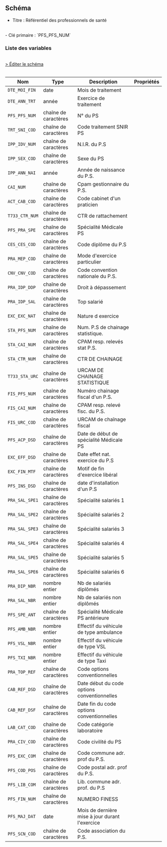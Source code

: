 ## Schéma

- Titre : Référentiel des professionnels de santé
<br />
- Clé primaire : `PFS_PFS_NUM`

### Liste des variables
<br />
<div>
    <a href="https://gitlab.com/healthdatahub/schema-snds/edit/master/schemas/REFERENTIELS/DA_PRA_R.json"  
    arget="_blank" rel="noopener noreferrer">> Éditer le schéma</a>
    <OutboundLink />
</div>
<br />

Nom|Type|Description|Propriétés
-|-|-|-
`DTE_MOI_FIN`|date|Mois de traitement||
`DTE_ANN_TRT`|année|Exercice de traitement||
`PFS_PFS_NUM`|chaîne de caractères|N° du PS||
`TRT_SNI_COD`|chaîne de caractères|Code traitement SNIR PS||
`IPP_IDV_NUM`|chaîne de caractères|N.I.R. du P.S||
`IPP_SEX_COD`|chaîne de caractères|Sexe du PS||
`IPP_ANN_NAI`|année|Année de naissance du P.S.||
`CAI_NUM`|chaîne de caractères|Cpam gestionnaire du P.S.||
`ACT_CAB_COD`|chaîne de caractères|Code cabinet d&#x27;un praticien||
`T733_CTR_NUM`|chaîne de caractères|CTR de rattachement||
`PFS_PRA_SPE`|chaîne de caractères|Spécialité Médicale PS||
`CES_CES_COD`|chaîne de caractères|Code diplôme du P.S||
`PRA_MEP_COD`|chaîne de caractères|Mode d&#x27;exercice particulier||
`CNV_CNV_COD`|chaîne de caractères|Code convention nationale du P.S.||
`PRA_IDP_DDP`|chaîne de caractères|Droit à dépassement||
`PRA_IDP_SAL`|chaîne de caractères|Top salarié||
`EXC_EXC_NAT`|chaîne de caractères|Nature d exercice||
`STA_PFS_NUM`|chaîne de caractères|Num. P.S de chainage statistique.||
`STA_CAI_NUM`|chaîne de caractères|CPAM resp. relevés stat P.S.||
`STA_CTR_NUM`|chaîne de caractères|CTR DE CHAINAGE||
`T733_STA_URC`|chaîne de caractères|URCAM DE CHAINAGE STATISTIQUE||
`FIS_PFS_NUM`|chaîne de caractères|Numéro chainage fiscal d&#x27;un P.S.||
`FIS_CAI_NUM`|chaîne de caractères|CPAM resp. relevé fisc. du P.S.||
`FIS_URC_COD`|chaîne de caractères|URCAM de chaînage fiscal||
`PFS_ACP_DSD`|chaîne de caractères|Date de début de spécialité Médicale PS||
`EXC_EFF_DSD`|chaîne de caractères|Date effet nat. exercice du P.S||
`EXC_FIN_MTF`|chaîne de caractères|Motif de fin d&#x27;exercice libéral||
`PFS_INS_DSD`|chaîne de caractères|date d&#x27;installation d&#x27;un P.S||
`PRA_SAL_SPE1`|chaîne de caractères|Spécialité salariés 1||
`PRA_SAL_SPE2`|chaîne de caractères|Spécialité salariés 2||
`PRA_SAL_SPE3`|chaîne de caractères|Spécialité salariés 3||
`PRA_SAL_SPE4`|chaîne de caractères|Spécialité salariés 4||
`PRA_SAL_SPE5`|chaîne de caractères|Spécialité salariés 5||
`PRA_SAL_SPE6`|chaîne de caractères|Spécialité salariés 6||
`PRA_DIP_NBR`|nombre entier|Nb de salariés diplômés||
`PRA_SAL_NBR`|nombre entier|Nb de salariés non diplômés||
`PFS_SPE_ANT`|chaîne de caractères|Spécialité Médicale PS antérieure||
`PFS_AMB_NBR`|nombre entier|Effectif du véhicule de type ambulance||
`PFS_VSL_NBR`|nombre entier|Effectif du véhicule de type VSL||
`PFS_TXI_NBR`|nombre entier|Effectif du véhicule de type Taxi||
`PRA_TOP_REF`|chaîne de caractères|Code options conventionnelles||
`CAB_REF_DSD`|chaîne de caractères|Date début du code options conventionnelles||
`CAB_REF_DSF`|chaîne de caractères|Date fin du code options conventionnelles||
`LAB_CAT_COD`|chaîne de caractères|Code catégorie laboratoire||
`PRA_CIV_COD`|chaîne de caractères|Code civilité du PS||
`PFS_EXC_COM`|chaîne de caractères|Code commune adr. prof du P.S.||
`PFS_COD_POS`|chaîne de caractères|Code postal adr. prof du P.S.||
`PFS_LIB_COM`|chaîne de caractères|Lib. commune adr. prof. du P.S||
`PFS_FIN_NUM`|chaîne de caractères|NUMERO FINESS||
`PFS_MAJ_DAT`|date|Mois de dernière mise à jour durant l&#x27;exercice||
`PFS_SCN_COD`|chaîne de caractères|Code association du P.S.||

